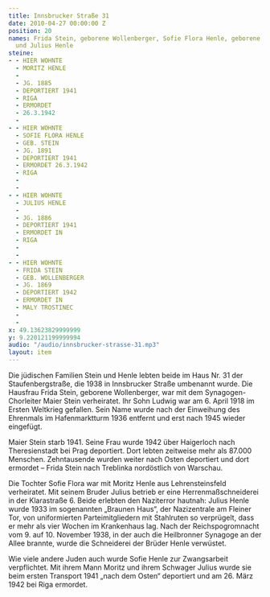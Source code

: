 ```yaml
---
title: Innsbrucker Straße 31
date: 2010-04-27 00:00:00 Z
position: 20
names: Frida Stein, geborene Wollenberger, Sofie Flora Henle, geborene Stein, Moritz
  und Julius Henle
steine:
- - HIER WOHNTE
  - MORITZ HENLE
  - 
  - JG. 1885
  - DEPORTIERT 1941
  - RIGA
  - ERMORDET
  - 26.3.1942
  - 
- - HIER WOHNTE
  - SOFIE FLORA HENLE
  - GEB. STEIN
  - JG. 1891
  - DEPORTIERT 1941
  - ERMORDET 26.3.1942
  - RIGA
  - 
  - 
- - HIER WOHNTE
  - JULIUS HENLE
  - 
  - JG. 1886
  - DEPORTIERT 1941
  - ERMORDET IN
  - RIGA
  - 
  - 
- - HIER WOHNTE
  - FRIDA STEIN
  - GEB. WOLLENBERGER
  - JG. 1869
  - DEPORTIERT 1942
  - ERMORDET IN
  - MALY TROSTINEC
  - 
  - 
x: 49.13623829999999
y: 9.220121199999994
audio: "/audio/innsbrucker-strasse-31.mp3"
layout: item
---
```


Die jüdischen Familien Stein und Henle lebten beide im Haus Nr. 31 der Staufenbergstraße, die 1938 in Innsbrucker Straße umbenannt wurde. Die Hausfrau Frida Stein, geborene Wollenberger, war mit dem Synagogen-Chorleiter Maier Stein verheiratet. Ihr Sohn Ludwig war am 6. April 1918 im Ersten Weltkrieg gefallen. Sein Name wurde nach der Einweihung des Ehrenmals im Hafenmarktturm 1936 entfernt und erst nach 1945 wieder eingefügt.

Maier Stein starb 1941. Seine Frau wurde 1942 über Haigerloch nach Theresienstadt bei Prag deportiert. Dort lebten zeitweise mehr als 87.000 Menschen. Zehntausende wurden weiter nach Osten deportiert und dort ermordet – Frida Stein nach Treblinka nordöstlich von Warschau.

Die Tochter Sofie Flora war mit Moritz Henle aus Lehrensteinsfeld verheiratet. Mit seinem Bruder Julius betrieb er eine Herrenmaßschneiderei in der Klarastraße 6. Beide erlebten den Naziterror hautnah: Julius Henle wurde 1933 im sogenannten „Braunen Haus“, der Nazizentrale am Fleiner Tor, von uniformierten Parteimitgliedern mit Stahlruten so verprügelt, dass er mehr als vier Wochen im Krankenhaus lag. Nach der Reichspogromnacht vom 9. auf 10. November 1938, in der auch die Heilbronner Synagoge an der Allee brannte, wurde die Schneiderei der Brüder Henle verwüstet.

Wie viele andere Juden auch wurde Sofie Henle zur Zwangsarbeit verpflichtet. Mit ihrem Mann Moritz und ihrem Schwager Julius wurde sie beim ersten Transport 1941 „nach dem Osten“ deportiert und am 26. März 1942 bei Riga ermordet.